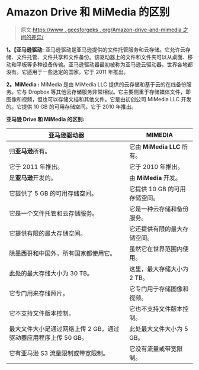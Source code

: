 # Amazon Drive 和 MiMedia 的区别

> 原文:[https://www . geesforgeks . org/Amazon-drive-and-mimedia 之间的差异/](https://www.geeksforgeeks.org/difference-between-amazon-drive-and-mimedia/)

**1。【亚马逊驱动:**
亚马逊驱动是亚马逊提供的文件托管服务和云存储。它允许云存储、文件托管、文件共享和文件备份。该驱动器上的文件和文件夹可以从桌面、移动和平板等多种设备传输。亚马逊驱动器最初被称为亚马逊云驱动器。世界各地都没有。它适用于一些选定的国家。它于 2011 年推出。

**2。MiMedia :**
MiMedia 是由 MiMedia LLC 提供的云存储和基于云的在线备份服务。它与 Dropbox 等其他云存储服务非常相似。它主要侧重于存储媒体文件，即图像和视频，但也可以存储文档和其他文件。它是由初创公司 MiMedia LLC 开发的。它提供 10 GB 的可用存储空间。它于 2010 年推出。

**亚马逊 Drive 和 MiMedia 的区别:**

<center>

| 亚马逊驱动器 | MIMEDIA |
| --- | --- |
| 归**亚马逊**所有。 | 它由 **MiMedia LLC** 所有。 |
| 它于 2011 年推出。 | 它于 2010 年推出。 |
| 是**亚马逊**开发的。 | 由 **MiMedia** 开发。 |
| 它提供了 5 GB 的可用存储空间。 | 它提供 10 GB 的可用存储空间。 |
| 它是一个文件托管和云存储服务。 | 它是一种云存储和备份服务。 |
| 它提供有限的最大存储空间。 | 它还提供有限的最大存储空间。 |
| 除墨西哥和中国外，所有国家都使用它。 | 虽然它在世界范围内使用。 |
| 此处的最大存储大小为 30 TB。 | 这里，最大存储大小为 2 TB。 |
| 它专门用来存储照片。 | 它专门用于存储图像和视频。 |
| 它不支持文件版本控制。 | 它也不支持文件版本控制。 |
| 最大文件大小是通过网络上传 2 GB，通过驱动器应用程序上传 50 GB。 | 此处最大文件大小为 5 GB。 |
| 它有亚马逊 S3 流量限制或带宽限制。 | 它没有流量或带宽限制。 |

</center>